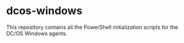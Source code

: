 # dcos-windows

This repository contains all the PowerShell initialization scripts for the DC/OS Windows agents.
